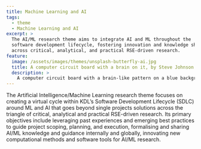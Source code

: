 ```yaml
---
title: Machine Learning and AI
tags:
  - theme
  - Machine Learning and AI
excerpt: >
  The AI/ML research theme aims to integrate AI and ML throughout the
  software development lifecycle, fostering innovation and knowledge sharing
  across critical, analytical, and practical RSE-driven research.
feature:
  image: /assets/images/themes/unsplash-butterfly-ai.jpg
  title: A computer circuit board with a brain on it, by Steve Johnson on Unsplash
  description: >
    A computer circuit board with a brain-like pattern on a blue background.
---
```


The Artificial Intelligence/Machine Learning research theme focuses on creating
a virtual cycle within KDL’s Software Development Lifecycle (SDLC) around ML and
AI that goes beyond single projects solutions across the triangle of critical,
analytical and practical RSE-driven research. Its primary objectives include
leveraging past experiences and emerging best practices to guide project scoping,
planning, and execution, formalising and sharing AI/ML knowledge and guidance
internally and globally, innovating new computational methods and software tools
for AI/ML research.

